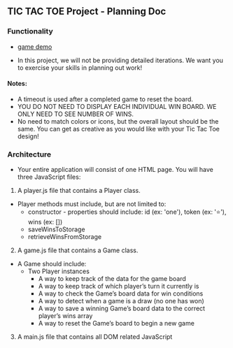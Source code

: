 ## TIC TAC TOE Project - Planning Doc

### Functionality
* [game demo](https://youtu.be/p8UYR0Ixb5A)

* In this project, we will not be providing detailed iterations. We want you to exercise your skills in planning out work!

#### Notes:

* A timeout is used after a completed game to reset the board.
* YOU DO NOT NEED TO DISPLAY EACH INDIVIDUAL WIN BOARD. WE ONLY NEED TO SEE NUMBER OF WINS.
* No need to match colors or icons, but the overall layout should be the same. You can get as creative as you would like with your Tic Tac Toe design!

### Architecture
* Your entire application will consist of one HTML page. You will have three JavaScript files:

1. A player.js file that contains a Player class.
  * Player methods must include, but are not limited to:
    * constructor - properties should include: id (ex: 'one'), token (ex: '⭐️'), wins (ex: [])
    * saveWinsToStorage
    * retrieveWinsFromStorage

2. A game.js file that contains a Game class.
  * A Game should include:
    * Two Player instances
      * A way to keep track of the data for the game board
      * A way to keep track of which player’s turn it currently is
      * A way to check the Game’s board data for win conditions
      * A way to detect when a game is a draw (no one has won)
      * A way to save a winning Game’s board data to the correct player’s wins array
      * A way to reset the Game’s board to begin a new game

3. A main.js file that contains all DOM related JavaScript
